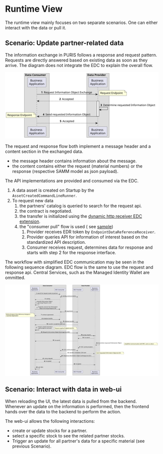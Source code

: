# Runtime View

The runtime view mainly focuses on two separate scenarios. One can either interact with the data or pull it.

## Scenario: Update partner-related data

The information exchange in PURIS follows a response and request pattern. Requests are directly answered based on
existing data as soon as they arrive. The diagram does not integrate the EDC to explain the overall flow.

![Overview of request and response](img/06-api-flow.svg)

The request and response flow both implement a message header and a content section in the exchanged data.

- the message header contains information about the message.
- the content contains either the request (material numbers) or the response (respective SAMM model as json payload).

The API implementations are provided and consumed via the EDC.

1. A data asset is created on Startup by the `AssetCreatedCommandLineRunner`.
1. To request new data
    1. the partners' catalog is queried to search for the request api.
    1. the contract is negotiated.
    1. the transfer is initialized using
       the [dynamic http receiver EDC extension](https://github.com/eclipse-edc/Connector/tree/main/extensions/control-plane/transfer/transfer-pull-http-dynamic-receiver).
    1. the "consumer pull" flow is used (
       see [sample](https://github.com/eclipse-edc/Samples/tree/main/transfer/transfer-06-consumer-pull-http))
        1. Provider receives EDR token by `EndpointDataReferenceReceiver`.
        1. Provider queries API for information of interest based on the standardized API description.
        1. Consumer receives request, determines data for response and starts with step 2 for the response interface.

The workflow with simplified EDC communication may be seen in the following sequence diagram.
EDC flow is the same to use the request and response api. Central Services, such as the Managed Identity Wallet are
ommitted.

![Overview of request and response with EDC](img/06-api-flow-detailed.svg)

## Scenario: Interact with data in web-ui

When reloading the UI, the latest data is pulled from the backend. Whenever an update on the information is performed,
then the frontend hands over the data to the backend to perform the action.

The web-ui allows the following interactions:

- create or update stocks for a partner.
- select a specific stock to see the related partner stocks.
- Trigger an update for all partner's data for a specific material (see previous Scenario).
